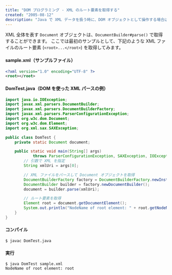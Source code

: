 ```yaml
---
title: "DOM プログラミング - XML のルート要素を取得する"
created: "2005-08-12"
description: "Java で XML データを扱う時に、DOM オブジェクトとして操作する場合は、まずは XML 全体を表す Document オブジェクトを取得します。"
---
```


XML 全体を表す `Document` オブジェクトは、`DocumentBuilder#parse()` で取得することができます。
ここでは最初のサンプルとして、下記のような XML ファイルのルート要素 (`<root>...</root>`) を取得してみます。

#### sample.xml（サンプルファイル）

~~~ xml
<?xml version="1.0" encoding="UTF-8" ?>
<root></root>
~~~

#### DomTest.java（DOM を使った XML パースの例）

~~~ java
import java.io.IOException;
import javax.xml.parsers.DocumentBuilder;
import javax.xml.parsers.DocumentBuilderFactory;
import javax.xml.parsers.ParserConfigurationException;
import org.w3c.dom.Document;
import org.w3c.dom.Element;
import org.xml.sax.SAXException;

public class DomTest {
    private static Document document;

    public static void main(String[] args)
            throws ParserConfigurationException, SAXException, IOException {
        // 引数で XML を指定
        String xmlUri = args[0];

        // XML ファイルをパースして Document オブジェクトを取得
        DocumentBuilderFactory factory = DocumentBuilderFactory.newInstance();
        DocumentBuilder builder = factory.newDocumentBuilder();
        document = builder.parse(xmlUri);

        // ルート要素を取得
        Element root = document.getDocumentElement();
        System.out.println("NodeName of root element: " + root.getNodeName());
    }
}
~~~

#### コンパイル

~~~
$ javac DomTest.java
~~~

#### 実行

~~~
$ java DomTest sample.xml
NodeName of root element: root
~~~


